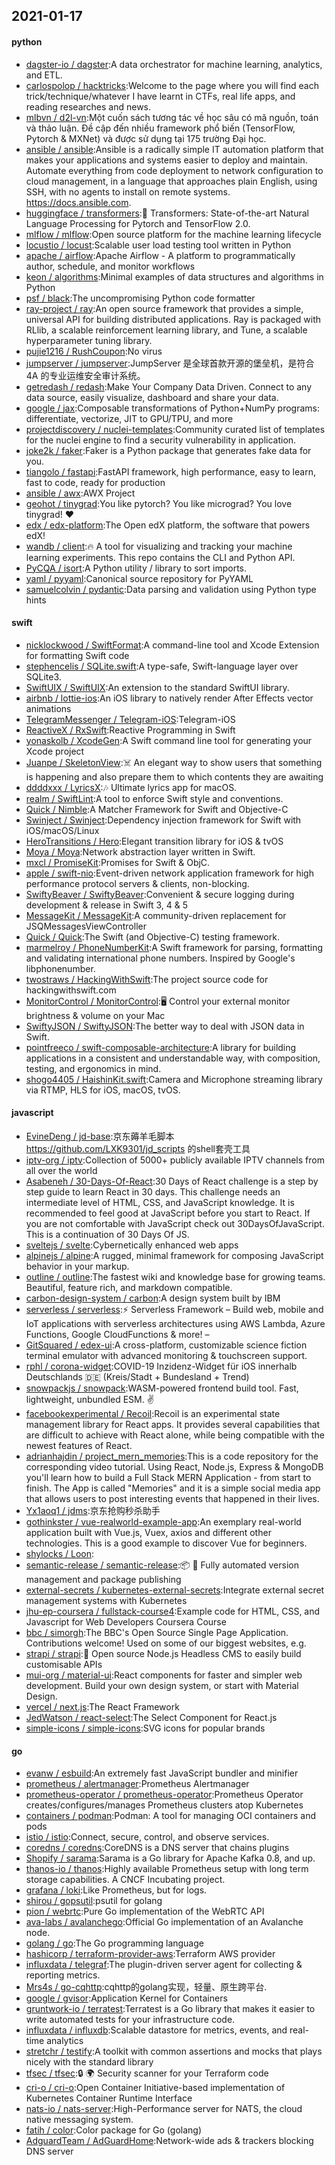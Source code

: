 ## 2021-01-17

#### python
* [dagster-io / dagster](https://github.com/dagster-io/dagster):A data orchestrator for machine learning, analytics, and ETL.
* [carlospolop / hacktricks](https://github.com/carlospolop/hacktricks):Welcome to the page where you will find each trick/technique/whatever I have learnt in CTFs, real life apps, and reading researches and news.
* [mlbvn / d2l-vn](https://github.com/mlbvn/d2l-vn):Một cuốn sách tương tác về học sâu có mã nguồn, toán và thảo luận. Đề cập đến nhiều framework phổ biến (TensorFlow, Pytorch & MXNet) và được sử dụng tại 175 trường Đại học.
* [ansible / ansible](https://github.com/ansible/ansible):Ansible is a radically simple IT automation platform that makes your applications and systems easier to deploy and maintain. Automate everything from code deployment to network configuration to cloud management, in a language that approaches plain English, using SSH, with no agents to install on remote systems. https://docs.ansible.com.
* [huggingface / transformers](https://github.com/huggingface/transformers):🤗
Transformers: State-of-the-art Natural Language Processing for Pytorch and TensorFlow 2.0.
* [mlflow / mlflow](https://github.com/mlflow/mlflow):Open source platform for the machine learning lifecycle
* [locustio / locust](https://github.com/locustio/locust):Scalable user load testing tool written in Python
* [apache / airflow](https://github.com/apache/airflow):Apache Airflow - A platform to programmatically author, schedule, and monitor workflows
* [keon / algorithms](https://github.com/keon/algorithms):Minimal examples of data structures and algorithms in Python
* [psf / black](https://github.com/psf/black):The uncompromising Python code formatter
* [ray-project / ray](https://github.com/ray-project/ray):An open source framework that provides a simple, universal API for building distributed applications. Ray is packaged with RLlib, a scalable reinforcement learning library, and Tune, a scalable hyperparameter tuning library.
* [pujie1216 / RushCoupon](https://github.com/pujie1216/RushCoupon):No virus
* [jumpserver / jumpserver](https://github.com/jumpserver/jumpserver):JumpServer 是全球首款开源的堡垒机，是符合 4A 的专业运维安全审计系统。
* [getredash / redash](https://github.com/getredash/redash):Make Your Company Data Driven. Connect to any data source, easily visualize, dashboard and share your data.
* [google / jax](https://github.com/google/jax):Composable transformations of Python+NumPy programs: differentiate, vectorize, JIT to GPU/TPU, and more
* [projectdiscovery / nuclei-templates](https://github.com/projectdiscovery/nuclei-templates):Community curated list of templates for the nuclei engine to find a security vulnerability in application.
* [joke2k / faker](https://github.com/joke2k/faker):Faker is a Python package that generates fake data for you.
* [tiangolo / fastapi](https://github.com/tiangolo/fastapi):FastAPI framework, high performance, easy to learn, fast to code, ready for production
* [ansible / awx](https://github.com/ansible/awx):AWX Project
* [geohot / tinygrad](https://github.com/geohot/tinygrad):You like pytorch? You like micrograd? You love tinygrad!
❤️
* [edx / edx-platform](https://github.com/edx/edx-platform):The Open edX platform, the software that powers edX!
* [wandb / client](https://github.com/wandb/client):🔥
A tool for visualizing and tracking your machine learning experiments. This repo contains the CLI and Python API.
* [PyCQA / isort](https://github.com/PyCQA/isort):A Python utility / library to sort imports.
* [yaml / pyyaml](https://github.com/yaml/pyyaml):Canonical source repository for PyYAML
* [samuelcolvin / pydantic](https://github.com/samuelcolvin/pydantic):Data parsing and validation using Python type hints

#### swift
* [nicklockwood / SwiftFormat](https://github.com/nicklockwood/SwiftFormat):A command-line tool and Xcode Extension for formatting Swift code
* [stephencelis / SQLite.swift](https://github.com/stephencelis/SQLite.swift):A type-safe, Swift-language layer over SQLite3.
* [SwiftUIX / SwiftUIX](https://github.com/SwiftUIX/SwiftUIX):An extension to the standard SwiftUI library.
* [airbnb / lottie-ios](https://github.com/airbnb/lottie-ios):An iOS library to natively render After Effects vector animations
* [TelegramMessenger / Telegram-iOS](https://github.com/TelegramMessenger/Telegram-iOS):Telegram-iOS
* [ReactiveX / RxSwift](https://github.com/ReactiveX/RxSwift):Reactive Programming in Swift
* [yonaskolb / XcodeGen](https://github.com/yonaskolb/XcodeGen):A Swift command line tool for generating your Xcode project
* [Juanpe / SkeletonView](https://github.com/Juanpe/SkeletonView):☠️
An elegant way to show users that something is happening and also prepare them to which contents they are awaiting
* [ddddxxx / LyricsX](https://github.com/ddddxxx/LyricsX):🎶
Ultimate lyrics app for macOS.
* [realm / SwiftLint](https://github.com/realm/SwiftLint):A tool to enforce Swift style and conventions.
* [Quick / Nimble](https://github.com/Quick/Nimble):A Matcher Framework for Swift and Objective-C
* [Swinject / Swinject](https://github.com/Swinject/Swinject):Dependency injection framework for Swift with iOS/macOS/Linux
* [HeroTransitions / Hero](https://github.com/HeroTransitions/Hero):Elegant transition library for iOS & tvOS
* [Moya / Moya](https://github.com/Moya/Moya):Network abstraction layer written in Swift.
* [mxcl / PromiseKit](https://github.com/mxcl/PromiseKit):Promises for Swift & ObjC.
* [apple / swift-nio](https://github.com/apple/swift-nio):Event-driven network application framework for high performance protocol servers & clients, non-blocking.
* [SwiftyBeaver / SwiftyBeaver](https://github.com/SwiftyBeaver/SwiftyBeaver):Convenient & secure logging during development & release in Swift 3, 4 & 5
* [MessageKit / MessageKit](https://github.com/MessageKit/MessageKit):A community-driven replacement for JSQMessagesViewController
* [Quick / Quick](https://github.com/Quick/Quick):The Swift (and Objective-C) testing framework.
* [marmelroy / PhoneNumberKit](https://github.com/marmelroy/PhoneNumberKit):A Swift framework for parsing, formatting and validating international phone numbers. Inspired by Google's libphonenumber.
* [twostraws / HackingWithSwift](https://github.com/twostraws/HackingWithSwift):The project source code for hackingwithswift.com
* [MonitorControl / MonitorControl](https://github.com/MonitorControl/MonitorControl):🖥
Control your external monitor brightness & volume on your Mac
* [SwiftyJSON / SwiftyJSON](https://github.com/SwiftyJSON/SwiftyJSON):The better way to deal with JSON data in Swift.
* [pointfreeco / swift-composable-architecture](https://github.com/pointfreeco/swift-composable-architecture):A library for building applications in a consistent and understandable way, with composition, testing, and ergonomics in mind.
* [shogo4405 / HaishinKit.swift](https://github.com/shogo4405/HaishinKit.swift):Camera and Microphone streaming library via RTMP, HLS for iOS, macOS, tvOS.

#### javascript
* [EvineDeng / jd-base](https://github.com/EvineDeng/jd-base):京东薅羊毛脚本 https://github.com/LXK9301/jd_scripts 的shell套壳工具
* [iptv-org / iptv](https://github.com/iptv-org/iptv):Collection of 5000+ publicly available IPTV channels from all over the world
* [Asabeneh / 30-Days-Of-React](https://github.com/Asabeneh/30-Days-Of-React):30 Days of React challenge is a step by step guide to learn React in 30 days. This challenge needs an intermediate level of HTML, CSS, and JavaScript knowledge. It is recommended to feel good at JavaScript before you start to React. If you are not comfortable with JavaScript check out 30DaysOfJavaScript. This is a continuation of 30 Days Of JS.
* [sveltejs / svelte](https://github.com/sveltejs/svelte):Cybernetically enhanced web apps
* [alpinejs / alpine](https://github.com/alpinejs/alpine):A rugged, minimal framework for composing JavaScript behavior in your markup.
* [outline / outline](https://github.com/outline/outline):The fastest wiki and knowledge base for growing teams. Beautiful, feature rich, and markdown compatible.
* [carbon-design-system / carbon](https://github.com/carbon-design-system/carbon):A design system built by IBM
* [serverless / serverless](https://github.com/serverless/serverless):⚡
Serverless Framework – Build web, mobile and IoT applications with serverless architectures using AWS Lambda, Azure Functions, Google CloudFunctions & more! –
* [GitSquared / edex-ui](https://github.com/GitSquared/edex-ui):A cross-platform, customizable science fiction terminal emulator with advanced monitoring & touchscreen support.
* [rphl / corona-widget](https://github.com/rphl/corona-widget):COVID-19 Inzidenz-Widget für iOS innerhalb Deutschlands
🇩🇪
(Kreis/Stadt + Bundesland + Trend)
* [snowpackjs / snowpack](https://github.com/snowpackjs/snowpack):WASM-powered frontend build tool. Fast, lightweight, unbundled ESM.
✌️
* [facebookexperimental / Recoil](https://github.com/facebookexperimental/Recoil):Recoil is an experimental state management library for React apps. It provides several capabilities that are difficult to achieve with React alone, while being compatible with the newest features of React.
* [adrianhajdin / project_mern_memories](https://github.com/adrianhajdin/project_mern_memories):This is a code repository for the corresponding video tutorial. Using React, Node.js, Express & MongoDB you'll learn how to build a Full Stack MERN Application - from start to finish. The App is called "Memories" and it is a simple social media app that allows users to post interesting events that happened in their lives.
* [Yx1aoq1 / jdms](https://github.com/Yx1aoq1/jdms):京东抢购秒杀助手
* [gothinkster / vue-realworld-example-app](https://github.com/gothinkster/vue-realworld-example-app):An exemplary real-world application built with Vue.js, Vuex, axios and different other technologies. This is a good example to discover Vue for beginners.
* [shylocks / Loon](https://github.com/shylocks/Loon):
* [semantic-release / semantic-release](https://github.com/semantic-release/semantic-release):📦
🚀
Fully automated version management and package publishing
* [external-secrets / kubernetes-external-secrets](https://github.com/external-secrets/kubernetes-external-secrets):Integrate external secret management systems with Kubernetes
* [jhu-ep-coursera / fullstack-course4](https://github.com/jhu-ep-coursera/fullstack-course4):Example code for HTML, CSS, and Javascript for Web Developers Coursera Course
* [bbc / simorgh](https://github.com/bbc/simorgh):The BBC's Open Source Single Page Application. Contributions welcome! Used on some of our biggest websites, e.g.
* [strapi / strapi](https://github.com/strapi/strapi):🚀
Open source Node.js Headless CMS to easily build customisable APIs
* [mui-org / material-ui](https://github.com/mui-org/material-ui):React components for faster and simpler web development. Build your own design system, or start with Material Design.
* [vercel / next.js](https://github.com/vercel/next.js):The React Framework
* [JedWatson / react-select](https://github.com/JedWatson/react-select):The Select Component for React.js
* [simple-icons / simple-icons](https://github.com/simple-icons/simple-icons):SVG icons for popular brands

#### go
* [evanw / esbuild](https://github.com/evanw/esbuild):An extremely fast JavaScript bundler and minifier
* [prometheus / alertmanager](https://github.com/prometheus/alertmanager):Prometheus Alertmanager
* [prometheus-operator / prometheus-operator](https://github.com/prometheus-operator/prometheus-operator):Prometheus Operator creates/configures/manages Prometheus clusters atop Kubernetes
* [containers / podman](https://github.com/containers/podman):Podman: A tool for managing OCI containers and pods
* [istio / istio](https://github.com/istio/istio):Connect, secure, control, and observe services.
* [coredns / coredns](https://github.com/coredns/coredns):CoreDNS is a DNS server that chains plugins
* [Shopify / sarama](https://github.com/Shopify/sarama):Sarama is a Go library for Apache Kafka 0.8, and up.
* [thanos-io / thanos](https://github.com/thanos-io/thanos):Highly available Prometheus setup with long term storage capabilities. A CNCF Incubating project.
* [grafana / loki](https://github.com/grafana/loki):Like Prometheus, but for logs.
* [shirou / gopsutil](https://github.com/shirou/gopsutil):psutil for golang
* [pion / webrtc](https://github.com/pion/webrtc):Pure Go implementation of the WebRTC API
* [ava-labs / avalanchego](https://github.com/ava-labs/avalanchego):Official Go implementation of an Avalanche node.
* [golang / go](https://github.com/golang/go):The Go programming language
* [hashicorp / terraform-provider-aws](https://github.com/hashicorp/terraform-provider-aws):Terraform AWS provider
* [influxdata / telegraf](https://github.com/influxdata/telegraf):The plugin-driven server agent for collecting & reporting metrics.
* [Mrs4s / go-cqhttp](https://github.com/Mrs4s/go-cqhttp):cqhttp的golang实现，轻量、原生跨平台.
* [google / gvisor](https://github.com/google/gvisor):Application Kernel for Containers
* [gruntwork-io / terratest](https://github.com/gruntwork-io/terratest):Terratest is a Go library that makes it easier to write automated tests for your infrastructure code.
* [influxdata / influxdb](https://github.com/influxdata/influxdb):Scalable datastore for metrics, events, and real-time analytics
* [stretchr / testify](https://github.com/stretchr/testify):A toolkit with common assertions and mocks that plays nicely with the standard library
* [tfsec / tfsec](https://github.com/tfsec/tfsec):🔒
🌍
Security scanner for your Terraform code
* [cri-o / cri-o](https://github.com/cri-o/cri-o):Open Container Initiative-based implementation of Kubernetes Container Runtime Interface
* [nats-io / nats-server](https://github.com/nats-io/nats-server):High-Performance server for NATS, the cloud native messaging system.
* [fatih / color](https://github.com/fatih/color):Color package for Go (golang)
* [AdguardTeam / AdGuardHome](https://github.com/AdguardTeam/AdGuardHome):Network-wide ads & trackers blocking DNS server
